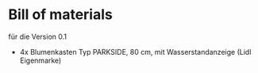 # Bill of materials
für die Version 0.1

* 4x Blumenkasten Typ PARKSIDE, 80 cm, mit Wasserstandanzeige (Lidl Eigenmarke)

